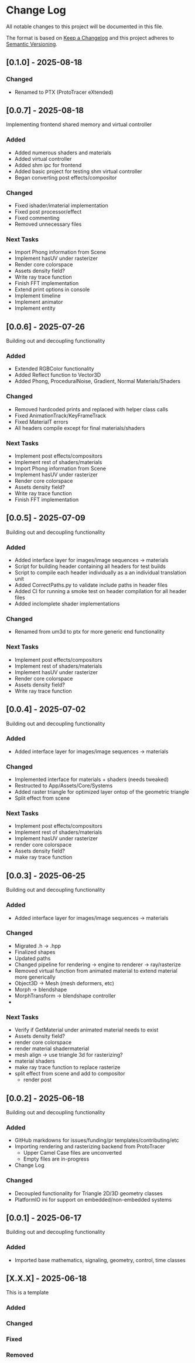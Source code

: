 # Change Log
All notable changes to this project will be documented in this file.
 
The format is based on [Keep a Changelog](http://keepachangelog.com/)
and this project adheres to [Semantic Versioning](http://semver.org/).


## [0.1.0] - 2025-08-18

### Changed
- Renamed to PTX (ProtoTracer eXtended)


## [0.0.7] - 2025-08-18
 
Implementing frontend shared memory and virtual controller
 
### Added
- Added numerous shaders and materials
- Added virtual controller
- Added shm ipc for frontend
- Added basic project for testing shm virtual controller
- Began converting post effects/compositor
 
### Changed
- Fixed ishader/imaterial implementation
- Fixed post processor/effect
- Fixed commenting
- Removed unnecessary files

### Next Tasks
- Import Phong information from Scene
- Implement hasUV under rasterizer
- Render core colorspace
- Assets density field?
- Write ray trace function
- Finish FFT implementation
- Extend print options in console
- Implement timeline
- Implement animator
- Implement entity

## [0.0.6] - 2025-07-26
 
Building out and decoupling functionality
 
### Added
- Extended RGBColor functionality
- Added Reflect function to Vector3D
- Added Phong, ProceduralNoise, Gradient, Normal Materials/Shaders
 
### Changed
- Removed hardcoded prints and replaced with helper class calls
- Fixed AnimationTrack/KeyFrameTrack
- Fixed MaterialT errors
- All headers compile except for final materials/shaders

### Next Tasks
- Implement post effects/compositors
- Implement rest of shaders/materials
- Import Phong information from Scene
- Implement hasUV under rasterizer
- Render core colorspace
- Assets density field?
- Write ray trace function
- Finish FFT implementation

## [0.0.5] - 2025-07-09
 
Building out and decoupling functionality
 
### Added
- Added interface layer for images/image sequences -> materials
- Script for building header containing all headers for test builds
- Script to compile each header individually as a an individual translation unit
- Added CorrectPaths.py to validate include paths in header files
- Added CI for running a smoke test on header compilation for all header files
- Added inclomplete shader implementations
 
### Changed
- Renamed from um3d to ptx for more generic end functionality

### Next Tasks
- Implement post effects/compositors
- Implement rest of shaders/materials
- Implement hasUV under rasterizer
- Render core colorspace
- Assets density field?
- Write ray trace function

## [0.0.4] - 2025-07-02
 
Building out and decoupling functionality
 
### Added
- Added interface layer for images/image sequences -> materials
 
### Changed
- Implemented interface for materials + shaders (needs tweaked)
- Restructed to App/Assets/Core/Systems
- Added raster triangle for optimized layer ontop of the geometric triangle
- Split effect from scene

### Next Tasks
- Implement post effects/compositors
- Implement rest of shaders/materials
- Implement hasUV under rasterizer
- render core colorspace
- Assets density field?
- make ray trace function

## [0.0.3] - 2025-06-25
 
Building out and decoupling functionality
 
### Added
- Added interface layer for images/image sequences -> materials
 
### Changed
- Migrated .h -> .hpp
- Finalized shapes
- Updated paths
- Changed pipeline for rendering -> engine to renderer -> ray/rasterize
- Removed virtual function from animated material to extend material more generically
- Object3D -> Mesh (mesh deformers, etc)
- Morph -> blendshape
- MorphTransform -> blendshape controller
- 

### Next Tasks
- Verify if GetMaterial under animated material needs to exist
- Assets density field?
- render core colorspace
- render material shadermaterial
- mesh align -> use triangle 3d for rasterizing?
- material shaders
- make ray trace function to replace rasterize
- split effect from scene and add to compositor
  - render post


## [0.0.2] - 2025-06-18
 
Building out and decoupling functionality
 
### Added
- GitHub markdowns for issues/funding/pr templates/contributing/etc
- Importing rendering and rasterizing backend from ProtoTracer
    - Upper Camel Case files are unconverted
    - Empty files are in-progress
- Change Log
 
### Changed
- Decoupled functionality for Triangle 2D/3D geometry classes
- PlatformIO ini for support on embedded/non-embedded systems


## [0.0.1] - 2025-06-17
 
Building out and decoupling functionality
 
### Added
- Imported base mathematics, signaling, geometry, control, time classes




## [X.X.X] - 2025-06-18

This is a template
 
### Added

### Changed
 
### Fixed

### Removed
